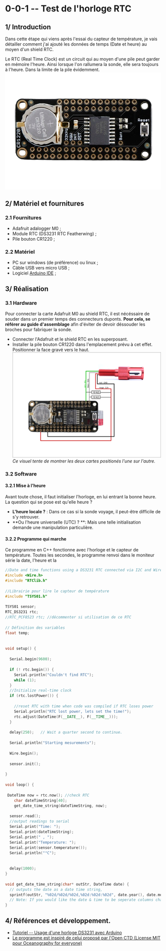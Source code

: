 # 0-0-1 -- Test de l'horloge RTC


## 1/ Introduction
Dans cette étape qui viens après l'essai du capteur de température, je vais détailler comment j'ai ajouté les données de temps (Date et heure) au moyen d'un shield RTC. 

Le RTC (Real Time Clock) est un circuit qui au moyen d'une pile peut garder en mémoire l'heure. Ainsi lorsque l'on rallumera la sonde, elle sera toujours à l'heure. Dans la limite de la pile évidemment. 
![Photo du shield RTC Adafruit M0](pictures/test_hardware/TH-RTC-1-2.png)


## 2/ Matériel et fournitures
### 2.1 Fournitures
 - Adafruit adalogger M0 ;
 - Module RTC (DS3231 RTC Featherwing) ;
 - Pile bouton CR1220 ;

### 2.2 Matériel
 - PC sur windows (de préférence) ou linux ;
 - Câble USB vers micro USB ;
 - Logiciel [Arduino IDE](https://www.arduino.cc/en/software) ;

## 3/ Réalisation
### 3.1 Hardware
Pour connecter la carte Adafruit M0 au shield RTC, il est nécéssaire de souder dans un premier temps des connecteurs duponts. **Pour cela, se référer au guide d'assemblage** afin d'éviter de devoir déssouder les broches pour fabriquer la sonde. 

 - Connecter l'Adafruit et le shield RTC en les superposant. 
 - Installer la pile bouton CR1220 dans l'emplacement prévu à cet effet. Positionner la face gravé vers le haut. 
![Photo du shield RTC Adafruit M0](pictures/test_hardware/TH-RTC-1-1.png)
*Ce visuel tente de montrer les deux cartes positionés l'une sur l'autre.*

### 3.2 Software
#### 3.2.1 Mise à l'heure

Avant toute chose, il faut initialiser l'horloge, en lui entrant la bonne heure. La question qui se pose est qu'elle heure ? 
 - **L'heure locale ?** : Dans ce cas si la sonde voyage, il peut-être difficile de s'y retrouver. 
 - **Ou l'heure universelle (UTC) ? **: Mais une telle initialisation demande une manipulation particulière. 

#### 3.2.2 Programme qui marche
Ce programme en C++ fonctionne avec l'horloge et le capteur de température.
Toutes les secondes, le programme renvoi dans le moniteur série la date, l'heure et la  
```c++
//Date and time functions using a DS3231 RTC connected via I2C and Wire lib
#include <Wire.h>
#include "RTClib.h"

//Librairie pour lire le capteur de température
#include "TSYS01.h"

TSYS01 sensor;
RTC_DS3231 rtc;
//RTC_PCF8523 rtc; //décommenter si utilisation de ce RTC

// Définition des variables
float temp;


void setup() {

  Serial.begin(9600);

  if (! rtc.begin()) {
    Serial.println("Couldn't find RTC");
    while (1);
  }
  //Initialize real-time clock
  if (rtc.lostPower()) {

    //reset RTC with time when code was compiled if RTC loses power
    Serial.println("RTC lost power, lets set the time!");
    rtc.adjust(DateTime(F(__DATE__), F(__TIME__)));
  }

  delay(250);   // Wait a quarter second to continue.
  
  Serial.println("Starting mesurements");
  
  Wire.begin();

  sensor.init();

}

void loop() {

 DateTime now = rtc.now(); //check RTC
    char dateTimeString[40];
    get_date_time_string(dateTimeString, now);
    
  sensor.read();
  //output readings to serial
  Serial.print("Time: ");
  Serial.print(dateTimeString);
  Serial.print(" , ");
  Serial.print("Temperature: ");
  Serial.print(sensor.temperature()); 
  Serial.println("°C");


  delay(1000);
}

void get_date_time_string(char* outStr, DateTime date) {
  // outputs the date as a date time string,
  sprintf(outStr, "%02d/%02d/%02d,%02d:%02d:%02d", date.year(), date.month(), date.day(), date.hour(), date.minute(), date.second());
  // Note: If you would like the date & time to be seperate columns change the space in the formatting string to a comma - this works because the file type is CSV (Comma Seperated Values)
}

```

## 4/ Références et développement. 
 - [Tutoriel -- Usage d'une horloge DS3231 avec Arduino](https://passionelectronique.fr/tutorial-ds3231/)
 - [Le programme est inspiré de celui proposé par l'Open CTD (License MIT pour Oceanography for everyone)](https://github.com/OceanographyforEveryone/OpenCTD/tree/main)